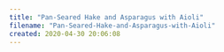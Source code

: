 ```yaml
---
title: "Pan-Seared Hake and Asparagus with Aioli"
filename: "Pan-Seared-Hake-and-Asparagus-with-Aioli"
created: 2020-04-30 20:06:08
---
```


